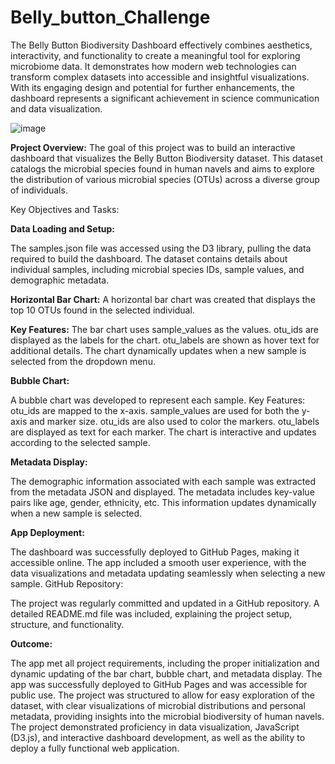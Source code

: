 # Belly_button_Challenge
The Belly Button Biodiversity Dashboard effectively combines aesthetics, interactivity, and functionality to create a meaningful tool for exploring microbiome data. It demonstrates how modern web technologies can transform complex datasets into accessible and insightful visualizations. With its engaging design and potential for further enhancements, the dashboard represents a significant achievement in science communication and data visualization.

![image](https://github.com/user-attachments/assets/02652a58-95a8-40ae-9d8d-2e2ba869fbf4)

**Project Overview:** The goal of this project was to build an interactive dashboard that visualizes the Belly Button Biodiversity dataset. This dataset catalogs the microbial species found in human navels and aims to explore the distribution of various microbial species (OTUs) across a diverse group of individuals.

Key Objectives and Tasks:

**Data Loading and Setup:**

The samples.json file was accessed using the D3 library, pulling the data required to build the dashboard. The dataset contains details about individual samples, including microbial species IDs, sample values, and demographic metadata.

**Horizontal Bar Chart:**
A horizontal bar chart was created that displays the top 10 OTUs found in the selected individual.

**Key Features:**
The bar chart uses sample_values as the values.
otu_ids are displayed as the labels for the chart.
otu_labels are shown as hover text for additional details.
The chart dynamically updates when a new sample is selected from the dropdown menu.

**Bubble Chart:**

A bubble chart was developed to represent each sample.
Key Features:
otu_ids are mapped to the x-axis.
sample_values are used for both the y-axis and marker size.
otu_ids are also used to color the markers.
otu_labels are displayed as text for each marker.
The chart is interactive and updates according to the selected sample.

**Metadata Display:**

The demographic information associated with each sample was extracted from the metadata JSON and displayed.
The metadata includes key-value pairs like age, gender, ethnicity, etc.
This information updates dynamically when a new sample is selected.

**App Deployment:**

The dashboard was successfully deployed to GitHub Pages, making it accessible online.
The app included a smooth user experience, with the data visualizations and metadata updating seamlessly when selecting a new sample.
GitHub Repository:

The project was regularly committed and updated in a GitHub repository.
A detailed README.md file was included, explaining the project setup, structure, and functionality.

**Outcome:**

The app met all project requirements, including the proper initialization and dynamic updating of the bar chart, bubble chart, and metadata display.
The app was successfully deployed to GitHub Pages and was accessible for public use.
The project was structured to allow for easy exploration of the dataset, with clear visualizations of microbial distributions and personal metadata, providing insights into the microbial biodiversity of human navels.
The project demonstrated proficiency in data visualization, JavaScript (D3.js), and interactive dashboard development, as well as the ability to deploy a fully functional web application.








